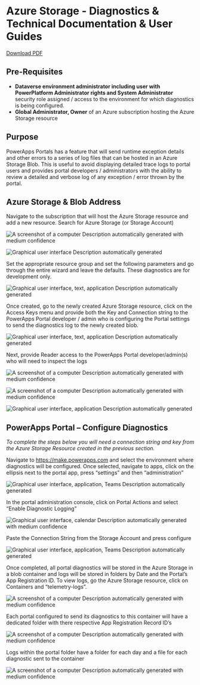 # Azure Storage - Diagnostics & Technical Documentation & User Guides
[Download PDF](./Storage-Diagnostics.pdf)

## Pre-Requisites

-   **Dataverse environment administrator including user with PowerPlatform Administrator rights and System Administrator** security role assigned / access to the environment for which diagnostics is being configured.
-   **Global Administrator, Owner** of an Azure subscription hosting the Azure Storage resource

## Purpose

PowerApps Portals has a feature that will send runtime exception details and other errors to a series of log files that can be hosted in an Azure Storage Blob. This is useful to avoid displaying detailed trace logs to portal users and provides portal developers / administrators with the ability to review a detailed and verbose log of any exception / error thrown by the portal.

## Azure Storage & Blob Address

Navigate to the subscription that will host the Azure Storage resource and add a new resource. Search for Azure Storage (or Storage Account)

![A screenshot of a computer Description automatically generated with medium confidence](../images/Azure-Storage/b33f0f55b36dae62c9608df5bf3ff5da.png)

![Graphical user interface Description automatically generated](../images/Azure-Storage/7d3f3717b5eefc463580b40dfb55da3e.png)

Set the appropriate resource group and set the following parameters and go through the entire wizard and leave the defaults. These diagnostics are for development only.

![Graphical user interface, text, application Description automatically generated](../images/Azure-Storage/da062d7e9086aebe2a41af08fbe7ed91.png)

Once created, go to the newly created Azure Storage resource, click on the Access Keys menu and provide both the Key and Connection string to the PowerApps Portal developer / admin who is configuring the Portal settings to send the diagnostics log to the newly created blob.

![Graphical user interface, text, application Description automatically generated](../images/Azure-Storage/e12e79588a2e1f73b70606e9cc2f6e22.png)

Next, provide Reader access to the PowerApps Portal developer/admin(s) who will need to inspect the logs

![A screenshot of a computer Description automatically generated with medium confidence](../images/Azure-Storage/a7ac3940a2596899bb4cf46d839886c6.png)

![A screenshot of a computer Description automatically generated with medium confidence](../images/Azure-Storage/df55bc318118760f1105426f811a0733.png)

![Graphical user interface, application Description automatically generated](../images/Azure-Storage/b59669203e3a3772afa4f042e490ae1b.png)

## PowerApps Portal – Configure Diagnostics

*To complete the steps below you will need a connection string and key from the Azure Storage Resource created in the previous section.*

Navigate to <https://make.powerapps.com> and select the environment where diagnostics will be configured. Once selected, navigate to apps, click on the ellipsis next to the portal app, press “settings” and then “administration”

![Graphical user interface, application, Teams Description automatically generated](../images/Azure-Storage/a12c6bfb26ae84fa600cd9ff8b49d493.png)

In the portal administration console, click on Portal Actions and select “Enable Diagnostic Logging”

![Graphical user interface, calendar Description automatically generated with medium confidence](../images/Azure-Storage/757f56111b6bcbacaadc27ed56853495.png)

Paste the Connection String from the Storage Account and press configure

![Graphical user interface, application, Teams Description automatically generated](../images/Azure-Storage/8620b791d937ac1ec0a448771631a6a4.png)

Once completed, all portal diagnostics will be stored in the Azure Storage in a blob container and logs will be stored in folders by Date and the Portal’s App Registration ID. To view logs, go the Azure Storage resource, click on Containers and “telemetry-logs”.

![A screenshot of a computer Description automatically generated with medium confidence](../images/Azure-Storage/9f7a1c39a29366ba082c77647b70937a.png)

Each portal configured to send its diagnostics to this container will have a dedicated folder with there respective App Registration Record ID’s

![A screenshot of a computer Description automatically generated with medium confidence](../images/Azure-Storage/06e71083444da4618398bfb9b149799a.png)

Logs within the portal folder have a folder for each day and a file for each diagnostic sent to the container

![A screenshot of a computer Description automatically generated with medium confidence](../images/Azure-Storage/09b3e8e03a55bd3eae6377a122f8ad72.png)









